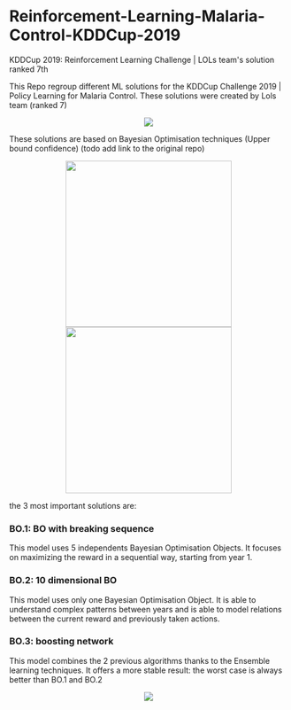 # Reinforcement-Learning-Malaria-Control-KDDCup-2019
KDDCup 2019: Reinforcement Learning Challenge | LOLs team's solution ranked 7th



This Repo regroup different ML solutions for the KDDCup Challenge 2019 | Policy Learning for Malaria Control.
These solutions were created by Lols team (ranked 7)

<p align="center">
  <img src="https://github.com/Karim-53/Reinforcement-Learning-Malaria-Control-KDDCup-2019/blob/master/include/kdd_comp_image.jpg">
</p>

These solutions are based on Bayesian Optimisation techniques (Upper bound confidence) (todo add link to the original repo)

<p align="center">
  <img width="300" src="https://github.com/Karim-53/Reinforcement-Learning-Malaria-Control-KDDCup-2019/blob/master/include/y1.png">
  <img width="300" src="https://github.com/Karim-53/Reinforcement-Learning-Malaria-Control-KDDCup-2019/blob/master/include/y1_BO.png">
</p>

the 3 most important solutions are:

### BO.1: BO with breaking sequence
This model uses 5 independents Bayesian Optimisation Objects. It focuses on maximizing the reward in a sequential way, starting from year 1.
 
### BO.2: 10 dimensional BO
This model uses only one Bayesian Optimisation Object. It is able to understand complex patterns between years and is able to model relations between the current reward and previously taken actions.

### BO.3: boosting network
This model combines the 2 previous algorithms thanks to the Ensemble learning techniques. It offers a more stable result: the worst case is always better than BO.1 and BO.2

<p align="center">
  <img src="https://github.com/Karim-53/Reinforcement-Learning-Malaria-Control-KDDCup-2019/blob/master/include/BO_3.png">
</p>